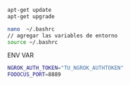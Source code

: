 
```bash
apt-get update
apt-get upgrade

nano  ~/.bashrc
// agregar las variables de entorno
source ~/.bashrc
```

ENV VAR 

```bash
NGROK_AUTH_TOKEN="TU_NGROK_AUTHTOKEN"
FOOOCUS_PORT=8889
```
